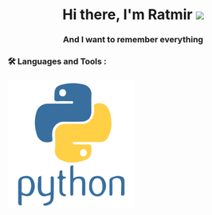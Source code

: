 <h1 align="center">Hi there, I'm Ratmir</a> 
<img src="https://github.com/blackcater/blackcater/raw/main/images/Hi.gif" height="32"/></h1>
<h3 align="center">And I want to remember everything</h3>

### :hammer_and_wrench: Languages and Tools :
<h3><img src="https://github.com/devicons/devicon/blob/master/icons/python/python-original-wordmark.svg"><h3>
